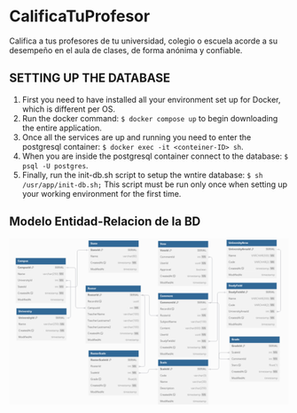 # CalificaTuProfesor

Califica a tus profesores de tu universidad, colegio o escuela acorde a su desempeño en el aula de clases, de forma anónima y
confiable.

## SETTING UP THE DATABASE

1. First you need to have installed all your environment set up for Docker, which is different per OS.
2. Run the docker command: `$ docker compose up` to begin downloading the entire application.
3. Once all the services are up and running you need to enter the postgresql container: `$ docker exec -it <conteiner-ID> sh`.
4. When you are inside the postgresql container connect to the database: `$ psql -U postgres`.
7. Finally, run the init-db.sh script to setup the wntire database: 
    `$ sh /usr/app/init-db.sh;`
   This script must be run only once when setting up your working environment for the first time.

## Modelo Entidad-Relacion de la BD

![picture alt](https://github.com/JoseAP89/CalificaTuProfesor/blob/main/docs/ER-DB.png "entidad-relacion")
